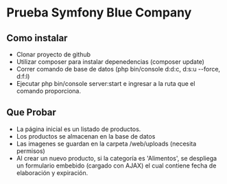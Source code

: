 Prueba Symfony Blue Company
===========================

Como instalar 
--------------

  * Clonar proyecto de github
  * Utilizar composer para instalar depenedencias (composer update)
  * Correr comando de base de datos (php bin/console d:d:c, d:s:u --force, d:f:l)
  * Ejecutar php bin/console server:start e ingresar a la ruta que el comando proporciona.


Que Probar 
--------------
  * La página inicial es un listado de productos.
  * Los productos se almacenan en la base de datos
  * Las imagenes se guardan en la carpeta /web/uploads (necesita permisos)
  * Al crear un nuevo producto, si la categoría es 'Alimentos', se despliega un formulario embebido (cargado con AJAX)
  el cual contiene fecha de elaboración y expiración.
  